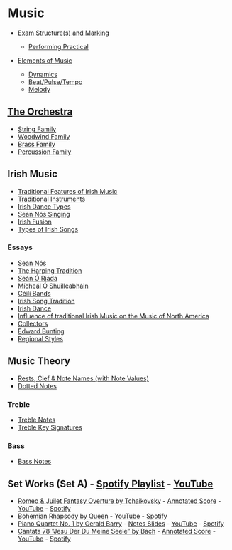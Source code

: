# Music
- [Exam Structure(s) and Marking](exam-structure.md)
  - [Performing Practical](performing-practical.md)

- [Elements of Music](elements-of-music.md)
  - [Dynamics](elements-of-music.md#dynamics)
  - [Beat/Pulse/Tempo](elements-of-music.md#beatpulsetempo)
  - [Melody](elements-of-music.md#melody)
## [The Orchestra](orchestra.md)
- [String Family](orchestra/strings.md)
- [Woodwind Family](orchestra/woodwind.md)
- [Brass Family](orchestra/brass.md)
- [Percussion Family](orchestra/percussion.md)
## Irish Music
- [Traditional Features of Irish Music](irish-music/traditional-features.md)
- [Traditional Instruments](irish-music/traditional-instrument-players.md)
- [Irish Dance Types](irish-music/dance-types.md)
- [Sean Nós Singing](irish-music/sean-nós.md)
- [Irish Fusion](irish-music/irish-fusion.md)
- [Types of Irish Songs](irish-music/types.md)
### Essays
- [Sean Nós](irish-music/essays/sean-nós.md)
- [The Harping Tradition](irish-music/essays/harping-tradition.md)
- [Seán Ó Riada](irish-music/essays/seán-ó-riada.md)
- [Mícheál Ó Shuilleabháin](irish-music/essays/míchéal.md)
- [Céilí Bands](irish-music/essays/céilí-bands.md)
- [Irish Song Tradition](irish-music/essays/irish-song-tradition.md)
- [Irish Dance](irish-music/essays/irish-dance.md)
- [Influence of traditional Irish Music on the Music of North America](irish-music/essays/influence.md)
- [Collectors](irish-music/essays/collectors.md)
- [Edward Bunting](irish-music/essays/edward-bunting.md)
- [Regional Styles](irish-music/essays/regional-styles.md)

## Music Theory
- [Rests, Clef & Note Names (with Note Values)](music-theory/note-names.md)
- [Dotted Notes](music-theory/dotted-notes.md)
### Treble
- [Treble Notes](music-theory/treble-notes.md) <!--In Anki-->
- [Treble Key Signatures](music-theory/treble-key-signatures.md)
### Bass
- [Bass Notes](music-theory/bass-notes.md)

## Set Works (Set A) - [Spotify Playlist](https://open.spotify.com/playlist/2YsunMPZS4k4p2QP54CxPh?si=YVcTWT3iRpaoXHMGYp7SmQ&utm_source=copy-link) - [YouTube]()
- [Romeo & Juilet Fantasy Overture by Tchaikovsky](set-works/romeo-and-juliet.md) - [Annotated Score](set-works/romeo-and-juliet.pdf) - [YouTube]() - [Spotify]()
- [Bohemian Rhapsody by Queen](set-works/bohemian-rhapsody.md) - [YouTube]() - [Spotify]()
- [Piano Quartet No. 1 by Gerald Barry](set-works/piano-quartet.md) - [Notes Slides](set-works/piano-quartet-notes.pdf) - [YouTube]() - [Spotify]()
- [Cantata 78 "Jesu Der Du Meine Seele” by Bach](set-works/cantata-78.md) - [Annotated Score](set-works/cantata-78.pdf) - [YouTube]() - [Spotify]()
